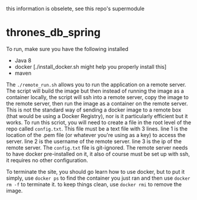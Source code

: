 this information is obselete, see this repo's supermodule

# thrones_db_spring

To run, make sure you have the following installed
- Java 8
- docker [./install_docker.sh might help you properly install this]
- maven

The `./remote_run.sh` allows you to run the application on a remote server.  The script will build the image but then instead of running the image as a container locally, the script will ssh into a remote server, copy the image to the remote server, then run the image as a container on the remote server.  This is not the standard way of sending a docker image to a remote box (that would be using a Docker Registry), nor is it particularly efficient but it works.  To run this scriot, you will need to create a file in the root level of the repo called `config.txt`.  This file must be a text file with 3 lines.  line 1 is the location of the .pem file (or whatever you're using as a key) to access the server.  line 2 is the username of the remote server.  line 3 is the ip of the remote server.  The `config.txt` file is git-ignored.  The remote server needs to have docker pre-installed on it, it also of course must be set up with ssh, it requires no other configuration.

To terminate the site, you should go learn how to use docker, but to put it simply, use `docker ps` to find the container you just ran and then use `docker rm -f` to terminate it.  to keep things clean, use `docker rmi` to remove the image.

